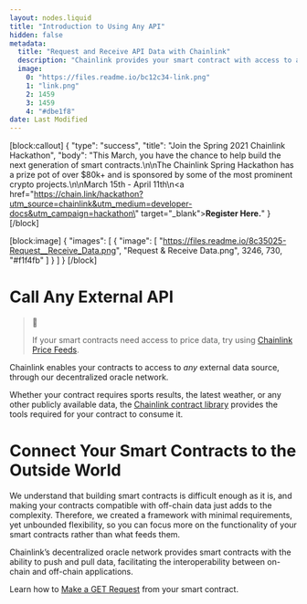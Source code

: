 ```yaml
---
layout: nodes.liquid
title: "Introduction to Using Any API"
hidden: false
metadata: 
  title: "Request and Receive API Data with Chainlink"
  description: "Chainlink provides your smart contract with access to any external API. Learn how to integration any API into your smart contract."
  image: 
    0: "https://files.readme.io/bc12c34-link.png"
    1: "link.png"
    2: 1459
    3: 1459
    4: "#dbe1f8"
date: Last Modified
---
```

[block:callout]
{
  "type": "success",
  "title": "Join the Spring 2021 Chainlink Hackathon",
  "body": "This March, you have the chance to help build the next generation of smart contracts.\n\nThe Chainlink Spring Hackathon has a prize pot of over $80k+ and is sponsored by some of the most prominent crypto projects.\n\nMarch 15th - April 11th\n<a href=\"https://chain.link/hackathon?utm_source=chainlink&utm_medium=developer-docs&utm_campaign=hackathon\" target=\"_blank\"><b>Register Here.</b></a>"
}
[/block]

[block:image]
{
  "images": [
    {
      "image": [
        "https://files.readme.io/8c35025-Request__Receive_Data.png",
        "Request & Receive Data.png",
        3246,
        730,
        "#f1f4fb"
      ]
    }
  ]
}
[/block]
# Call Any External API

> 📘
> 
> If your smart contracts need access to price data, try using [Chainlink Price Feeds](doc:using-chainlink-reference-contracts).

Chainlink enables your contracts to access to *any* external data source, through our decentralized oracle network.

Whether your contract requires sports results, the latest weather, or any other publicly available data, the <a href="https://github.com/smartcontractkit/chainlink/tree/master/evm-contracts" target="_blank">Chainlink contract library</a> provides the tools required for your contract to consume it.

# Connect Your Smart Contracts to the Outside World

We understand that building smart contracts is difficult enough as it is, and making your contracts compatible with off-chain data just adds to the complexity. Therefore, we created a framework with minimal requirements, yet unbounded flexibility, so you can focus more on the functionality of your smart contracts rather than what feeds them.

Chainlink’s decentralized oracle network provides smart contracts with the ability to push and pull data, facilitating the interoperability between on-chain and off-chain applications.

Learn how to [Make a GET Request](doc:make-a-http-get-request) from your smart contract.